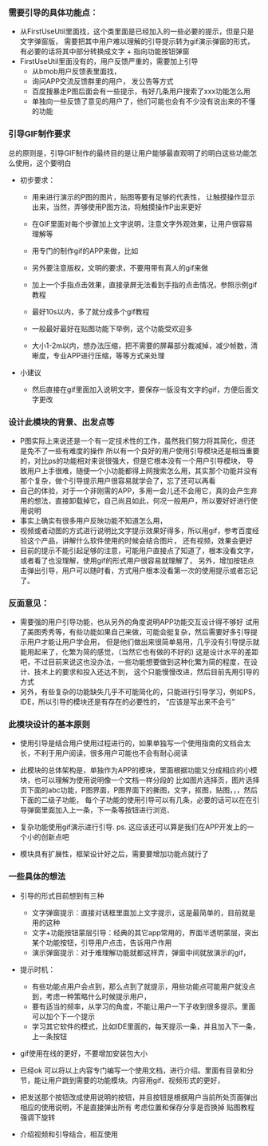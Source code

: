  ### 需要引导的具体功能点：
 - 从FirstUseUtil里面找，这个类里面是已经加入的一些必要的提示，但是只是文字弹窗版，
   需要把其中用户难以理解的引导提示转为gif演示弹窗的形式，有必要的话将其中部分转换成文字 + 指向功能按钮弹窗
 - FirstUseUtil里面没有的，用户反馈严重的，需要加上引导
   - 从bmob用户反馈表里面找，
   - 询问APP交流反馈群里的用户， 发公告等方式
   - 百度搜暴走P图后面会有一些提示，有好几条用户搜索了xxx功能怎么用
   - 单独向一些反馈了意见的用户了，他们可能也会有不少没有说出来的不懂的功能

 ### 引导GIF制作要求
 总的原则是，引导GIF制作的最终目的是让用户能够最直观明了的明白这些功能怎么使用，这个要明白
 - 初步要求：
     - 用来进行演示的P图的图片，贴图等要有足够的代表性，
       让触摸操作显示出来，当然，弄够使用P图方法，将触摸操作P出来更好
     - 在GIF里面对每个步骤加上文字说明，注意文字外观效果，让用户很容易理解等
     - 用专门的制作gif的APP来做，比如

     - 另外要注意版权，文明的要求，不要用带有真人的gif来做
     - 加上一个手指点击效果，直接录屏无法看到手指的点击情况，参照示例gif教程
     - 最好10s以内，多了就分成多个gif教程
     - 一般最好最好在贴图功能下举例，这个功能受欢迎多
     - 大小1-2m以内，想办法压缩，把不需要的屏幕部分裁减掉，减少帧数，清晰度，专业APP进行压缩，等等方式来处理

 - 小建议
     - 然后直接在gif里面加入说明文字，要保存一版没有文字的gif，方便后面文字更改

 ### 设计此模块的背景、出发点等

 - P图实际上来说还是一个有一定技术性的工作，虽然我们努力将其简化，但还是免不了一些有难度的操作
 所以有一个良好的用户使用引导模块还是相当重要的，对比ps的功能相对来说很强大，但是它根本没有一个用户引导模块，
 导致用户上手很难，随便一个小功能都得上网搜索怎么用，其实那个功能并没有那个复杂，做个引导提示用户很容易就学会了，忘了还可以再看
 - 自己的体验，对于一个非刚需的APP，多用一会儿还不会用它，真的会产生弃用的想法，直接卸载掉它，自己尚且如此，何况一般用户，所以要好好进行使用说明
 - 事实上确实有很多用户反映功能不知道怎么用，
 - 视频或者动图的方式进行说明比文字提示效果好得多，所以用gif，参考百度经验这个产品，讲解什么软件使用的时候会结合图片，
   还有视频，效果会更好
 - 目前的提示不能引起足够的注意，可能用户直接点了知道了，根本没看文字，或者看了也没理解，使用gif的形式用户很容易就理解了，
   另外，增加按钮点击弹出引导，用户可以随时看，方式用户根本没看第一次的使用提示或者忘记了。

 ### **反面意见：**
 - 需要强的用户引导功能，也从另外的角度说明APP功能交互设计得不够好
 试用了美图秀秀等，有些功能如果自己来做，可能会挺复杂，然后需要好多引导提示用户才能让用户学会用，
 但是他们做出来很简单易用，几乎没有引导提示就能用起来了，化繁为简的感觉，（当然它也有做的不好的)
 这是设计水平的差距吧，不过目前来说这也没办法，一些功能想要做到这种化繁为简的程度，在设计、技术上的要求和投入还达不到，
 这个只能慢慢改进，然后目前先用引导的方式
 - 另外，有些复杂的功能缺失几乎不可能简化的，只能进行引导学习，例如PS，IDE，所以引导的模块还是有存在的必要性的，
 “应该是写出来不会亏”

 ### 此模块设计的基本原则
 - 使用引导是结合用户使用过程进行的，如果单独写一个使用指南的文档会太长，不利于用户阅读，很多用户可能也不会有耐心阅读

 - 此模块的总体架构是，单独作为APP的模块，里面根据功能又分成相应的小模块，也可以理解为使用说明像一个文档一样分段的
   比如图片选择页，图片选择页下面的abc功能，P图界面，P图界面下的撕图，文字，抠图，贴图，，，然后下面的二级子功能，
   每个子功能的使用引导可以有几条，必要的话可以在在引导弹窗里面加入上一条，下一条等按钮进行浏览、

 - 复杂功能使用gif演示进行引导. ps. 这应该还可以算是我们在APP开发上的一个小的创新点吧
 - 模块具有扩展性，框架设计好之后，需要要增加功能点就行了

 ### 一些具体的想法

 - 引导的形式目前想到有三种
     - 文字弹窗提示：直接对话框里面加上文字提示，这是最简单的，目前就是用的这种
     - 文字+功能按钮蒙层引导：经典的其它app常用的，界面半透明蒙层，突出某个功能按钮，引导用户点击，告诉用户作用
     - 演示弹窗提示：对于难理解功能就都这样弄，弹窗中间就放演示的gif，

 - 提示时机：
     - 有些功能点用户会点到，那么点到了就提示，用些功能点可能用户就没点到，考虑一种策略什么时候提示用户，
     - 要有适当的频率，从学习的角度，不能让用户一下子收到很多提示。里面可以加个下一个提示
     - 学习其它软件的模式，比如IDE里面的，每天提示一条，并且加入下一条，上一条按钮

 - gif使用在线的更好，不要增加安装包大小

 - 已经ok 可以将以上内容专门编写一个使用文档，进行介绍。里面有目录和分节，能让用户跳到需要的功能模块。内容用gif、视频形式的更好，

 - 把发送那个按钮改成使用说明的按钮，并且按钮是根据用户当前所处页面弹出相应的使用说明，不是直接弹出所有
   考虑位置和保存分享是否换掉
 贴图教程强调下旋转
 - 介绍视频和引导结合，相互使用
